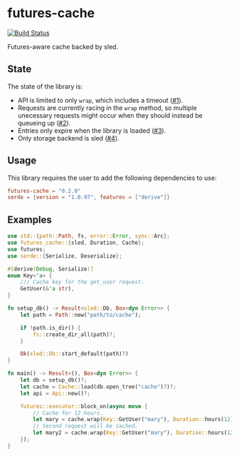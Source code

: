 # futures-cache

[![Build Status](https://travis-ci.org/udoprog/futures-cache.svg?branch=master)](https://travis-ci.org/udoprog/futures-cache)

Futures-aware cache backed by sled.

## State

The state of the library is:
* API is limited to only `wrap`, which includes a timeout ([#1]).
* Requests are currently racing in the `wrap` method, so multiple unecessary requests might occur when they should instead be queueing up ([#2]).
* Entries only expire when the library is loaded ([#3]).
* Only storage backend is sled ([#4]).

[#1]: https://github.com/udoprog/futures-cache/issues/1
[#2]: https://github.com/udoprog/futures-cache/issues/2
[#3]: https://github.com/udoprog/futures-cache/issues/3
[#4]: https://github.com/udoprog/futures-cache/issues/4

## Usage

This library requires the user to add the following dependencies to use:

```toml
futures-cache = "0.2.0"
serde = {version = "1.0.97", features = ["derive"]}
```

## Examples

```rust
use std::{path::Path, fs, error::Error, sync::Arc};
use futures_cache::{sled, Duration, Cache};
use futures;
use serde::{Serialize, Deserialize};

#[derive(Debug, Serialize)]
enum Key<'a> {
    /// Cache key for the get_user request.
    GetUser(&'a str),
}

fn setup_db() -> Result<sled::Db, Box<dyn Error>> {
    let path = Path::new("path/to/cache");

    if !path.is_dir() {
        fs::create_dir_all(path)?;
    }

    Ok(sled::Db::start_default(path)?)
}

fn main() -> Result<(), Box<dyn Error>> {
    let db = setup_db()?;
    let cache = Cache::load(db.open_tree("cache")?)?;
    let api = Api::new()?;

    futures::executor::block_on(async move {
        // Cache for 12 hours.
        let mary = cache.wrap(Key::GetUser("mary"), Duration::hours(12), api.get_user("mary")).await?;
        // Second request will be cached.
        let mary2 = cache.wrap(Key::GetUser("mary"), Duration::hours(12), api.get_user("mary")).await?;
    });
}
```